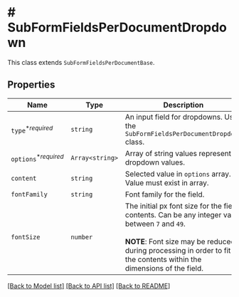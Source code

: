 # # SubFormFieldsPerDocumentDropdown

This class extends `SubFormFieldsPerDocumentBase`.

## Properties

Name | Type | Description | Notes
------------ | ------------- | ------------- | -------------
| `type`<sup>*_required_</sup> | ```string``` |  An input field for dropdowns. Use the `SubFormFieldsPerDocumentDropdown` class.  |  [default to 'dropdown'] |
| `options`<sup>*_required_</sup> | ```Array<string>``` |  Array of string values representing dropdown values.  |  |
| `content` | ```string``` |  Selected value in `options` array. Value must exist in array.  |  |
| `fontFamily` | ```string``` |  Font family for the field.  |  |
| `fontSize` | ```number``` |  The initial px font size for the field contents. Can be any integer value between `7` and `49`.<br><br>**NOTE**: Font size may be reduced during processing in order to fit the contents within the dimensions of the field.  |  [default to 12] |

[[Back to Model list]](../../README.md#models) [[Back to API list]](../../README.md#endpoints) [[Back to README]](../../README.md)
